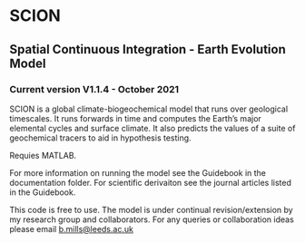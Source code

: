 # SCION
## Spatial Continuous Integration - Earth Evolution Model

### Current version V1.1.4 - October 2021

SCION is a global climate-biogeochemical model that runs over geological timescales. 
It runs forwards in time and computes the Earth’s major elemental cycles and surface climate. 
It also predicts the values of a suite of geochemical tracers to aid in hypothesis testing. 

Requies MATLAB. 

For more information on running the model see the Guidebook in the documentation folder. 
For scientific derivaiton see the journal articles listed in the Guidebook.

This code is free to use. The model is under continual revision/extension by my research group and collaborators.
 For any queries or collaboration ideas please email b.mills@leeds.ac.uk
